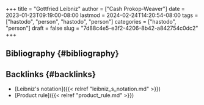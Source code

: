 +++
title = "Gottfried Leibniz"
author = ["Cash Prokop-Weaver"]
date = 2023-01-23T09:19:00-08:00
lastmod = 2024-02-24T14:20:54-08:00
tags = ["hastodo", "person", "hastodo", "person"]
categories = ["hastodo", "person"]
draft = false
slug = "7d88c4e5-e3f2-4206-8b42-a842754c0dc2"
+++

## Bibliography {#bibliography}

<style>.csl-entry{text-indent: -1.5em; margin-left: 1.5em;}</style><div class="csl-bib-body">
</div>


## Backlinks {#backlinks}

-   [Leibniz's notation]({{< relref "leibniz_s_notation.md" >}})
-   [Product rule]({{< relref "product_rule.md" >}})

